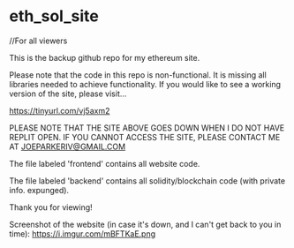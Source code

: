# eth_sol_site

//For all viewers

This is the backup github repo for my ethereum site. 

Please note that the code in this repo is non-functional. It is missing all libraries needed to achieve functionality. If you would like to see
a working version of the site, please visit...

https://tinyurl.com/vj5axm2

PLEASE NOTE THAT THE SITE ABOVE GOES DOWN WHEN I DO NOT HAVE REPLIT OPEN. IF YOU CANNOT ACCESS THE SITE, PLEASE CONTACT ME AT JOEPARKERIV@GMAIL.COM

The file labeled 'frontend' contains all website code. 

The file labeled 'backend' contains all solidity/blockchain code (with private info. expunged).

Thank you for viewing! 

Screenshot of the website (in case it's down, and I can't get back to you in time): https://i.imgur.com/mBFTKaE.png


